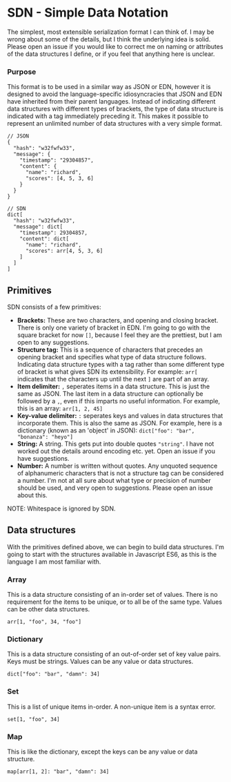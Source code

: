 # SDN - Simple Data Notation
The simplest, most extensible serialization format I can think of. I may be wrong about some of the details, but I think the underlying idea is solid. Please open an issue if you would like to correct me on naming or attributes of the data structures I define, or if you feel that anything here is unclear.

### Purpose
This format is to be used in a similar way as JSON or EDN, however it is designed to avoid the language-specific idiosyncracies that JSON and EDN have inherited from their parent languages. Instead of indicating different data structures with different types of brackets, the type of data structure is indicated with a tag immediately preceding it. This makes it possible to represent an unlimited number of data structures with a very simple format.

```
// JSON
{
  "hash": "w32fwfw33",
  "message": {
    "timestamp": "29304857",
    "content": {
      "name": "richard",
      "scores": [4, 5, 3, 6]
    }
  }
}

// SDN
dict[
  "hash": "w32fwfw33",
  "message": dict[
    "timestamp": 29304857,
    "content": dict[
      "name": "richard",
      "scores": arr[4, 5, 3, 6]
    ]
  ]
]
```

## Primitives
SDN consists of a few primitives:
- **Brackets:** These are two characters, and opening and closing bracket. There is only one variety of bracket in EDN. I'm going to go with the square bracket for now `[]`, because I feel they are the prettiest, but I am open to any suggestions.
- **Structure tag:** This is a sequence of characters that precedes an opening bracket and specifies what type of data structure follows. Indicating data structure types with a tag rather than some different type of bracket is what gives SDN its extensibility. For example: `arr[` indicates that the characters up until the next `]` are part of an array.
- **Item delimiter:** `,` seperates items in a data structure. This is just the same as JSON. The last item in a data structure can optionally be followed by a `,`, even if this imparts no useful information. For example, this is an array: `arr[1, 2, 45]`
- **Key-value delimiter:** `:` seperates keys and values in data structures that incorporate them. This is also the same as JSON. For example, here is a dictionary (known as an 'object' in JSON): `dict["foo": "bar", "bonanza": "heyo"]`
- **String:** A string. This gets put into double quotes `"string"`. I have not worked out the details around encoding etc. yet. Open an issue if you have suggestions.
- **Number:** A number is written without quotes. Any unquoted sequence of alphanumeric characters that is not a structure tag can be considered a number. I'm not at all sure about what type or precision of number should be used, and very open to suggestions. Please open an issue about this.

NOTE: Whitespace is ignored by SDN.

## Data structures
With the primitives defined above, we can begin to build data structures. I'm going to start with the structures available in Javascript ES6, as this is the language I am most familiar with.

### Array
This is a data structure consisting of an in-order set of values. There is no requirement for the items to be unique, or to all be of the same type. Values can be other data structures.

`arr[1, "foo", 34, "foo"]`

### Dictionary
This is a data structure consisting of an out-of-order set of key value pairs. Keys must be strings. Values can be any value or data structures.

`dict["foo": "bar", "damn": 34]`

### Set
This is a list of unique items in-order. A non-unique item is a syntax error.

`set[1, "foo", 34]`

### Map
This is like the dictionary, except the keys can be any value or data structure.

`map[arr[1, 2]: "bar", "damn": 34]`
